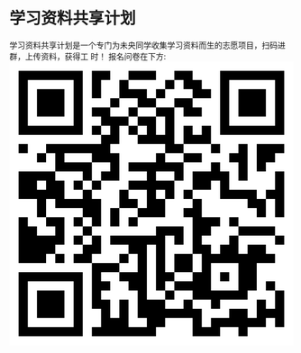 # 学习资料共享计划

学习资料共享计划是一个专门为未央同学收集学习资料而生的志愿项目，扫码进群，上传资料，获得工
时！
报名问卷在下方:
![](../img/QRcodes/contribution.png)
